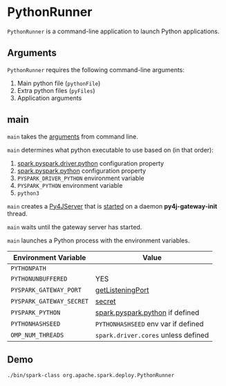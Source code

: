 # PythonRunner

`PythonRunner` is a command-line application to launch Python applications.

## Arguments

`PythonRunner` requires the following command-line arguments:

1. Main python file (`pythonFile`)
1. Extra python files (`pyFiles`)
1. Application arguments

## <span id="main"> main

`main` takes the [arguments](#arguments) from command line.

`main` determines what python executable to use based on (in that order):

1. [spark.pyspark.driver.python](configuration-properties.md#spark.pyspark.driver.python) configuration property
1. [spark.pyspark.python](configuration-properties.md#spark.pyspark.python) configuration property
1. `PYSPARK_DRIVER_PYTHON` environment variable
1. `PYSPARK_PYTHON` environment variable
1. `python3`

`main` creates a [Py4JServer](Py4JServer.md) that is [started](Py4JServer.md#start) on a daemon **py4j-gateway-init** thread.

`main` waits until the gateway server has started.

`main` launches a Python process with the environment variables.

Environment Variable | Value
---------------------|---------
 `PYTHONPATH` |
 `PYTHONUNBUFFERED` | YES
 `PYSPARK_GATEWAY_PORT` | [getListeningPort](Py4JServer.md#getListeningPort)
 `PYSPARK_GATEWAY_SECRET` | [secret](Py4JServer.md#secret)
 `PYSPARK_PYTHON` | [spark.pyspark.python](configuration-properties.md#spark.pyspark.python) if defined
 `PYTHONHASHSEED` | `PYTHONHASHSEED` env var if defined
 `OMP_NUM_THREADS` | `spark.driver.cores` unless defined

## Demo

```text
./bin/spark-class org.apache.spark.deploy.PythonRunner
```
